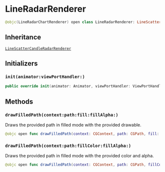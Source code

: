 # LineRadarRenderer

``` swift
@objc(LineRadarChartRenderer) open class LineRadarRenderer: LineScatterCandleRadarRenderer
```

## Inheritance

[`LineScatterCandleRadarRenderer`](/LineScatterCandleRadarRenderer)

## Initializers

### `init(animator:viewPortHandler:)`

``` swift
public override init(animator: Animator, viewPortHandler: ViewPortHandler)
```

## Methods

### `drawFilledPath(context:path:fill:fillAlpha:)`

Draws the provided path in filled mode with the provided drawable.

``` swift
@objc open func drawFilledPath(context: CGContext, path: CGPath, fill: Fill, fillAlpha: CGFloat)
```

### `drawFilledPath(context:path:fillColor:fillAlpha:)`

Draws the provided path in filled mode with the provided color and alpha.

``` swift
@objc open func drawFilledPath(context: CGContext, path: CGPath, fillColor: NSUIColor, fillAlpha: CGFloat)
```

